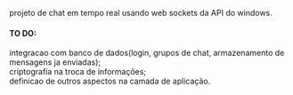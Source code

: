 projeto de chat em tempo real usando web sockets da API do windows.



<h4>TO DO:</h4>
integracao com banco de dados(login, grupos de chat, armazenamento de mensagens ja enviadas);
<br>
criptografia na troca de informações;
<br>
definicao de outros aspectos na camada de aplicação.
